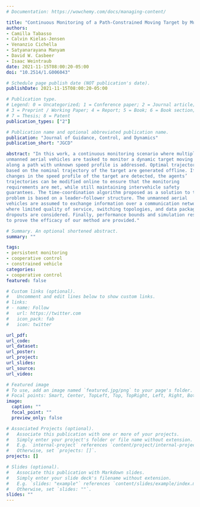 ```yaml
---
# Documentation: https://wowchemy.com/docs/managing-content/

title: "Continuous Monitoring of a Path-Constrained Moving Target by Multiple Unmanned Aerial Vehicles"
authors:
- Camilla Tabasso
- Calvin Kielas-Jensen
- Venanzio Cichella
- Satyanarayana Manyam
- David W. Casbeer
- Isaac Weintraub
date: 2021-11-15T08:00:20-05:00
doi: "10.2514/1.G006043"

# Schedule page publish date (NOT publication's date).
publishDate: 2021-11-15T08:00:20-05:00

# Publication type.
# Legend: 0 = Uncategorized; 1 = Conference paper; 2 = Journal article;
# 3 = Preprint / Working Paper; 4 = Report; 5 = Book; 6 = Book section;
# 7 = Thesis; 8 = Patent
publication_types: ["2"]

# Publication name and optional abbreviated publication name.
publication: "Journal of Guidance, Control, and Dynamics"
publication_short: "JGCD"

abstract: "In this work, a continuous monitoring scenario where multiple
unmanned aerial vehicles are tasked to monitor a dynamic target moving
along a path with unknown speed profile is addressed. Optimal trajectories
based on the nominal trajectory of the target are generated offline. If
changes in the speed profile of the target are detected, the agents’
trajectories can be modified online to ensure that the monitoring
requirements are met, while still maintaining intervehicle safety
guarantees. The time-coordination algorithm proposed as a solution to this
problem is based on a leader–follower structure. The unmanned aerial
vehicles are assumed to exchange information over a communication network
where limited quality of service, switching topologies, and data package
dropouts are considered. Finally, performance bounds and simulation results
to prove the efficacy of our method are provided."

# Summary. An optional shortened abstract.
summary: ""

tags:
- persistent monitoring
- cooperative control
- constrained vehicle
categories: 
- cooperative control
featured: false

# Custom links (optional).
#   Uncomment and edit lines below to show custom links.
# links:
# - name: Follow
#   url: https://twitter.com
#   icon_pack: fab
#   icon: twitter

url_pdf:
url_code:
url_dataset:
url_poster:
url_project:
url_slides:
url_source:
url_video:

# Featured image
# To use, add an image named `featured.jpg/png` to your page's folder. 
# Focal points: Smart, Center, TopLeft, Top, TopRight, Left, Right, BottomLeft, Bottom, BottomRight.
image:
  caption: ""
  focal_point: ""
  preview_only: false

# Associated Projects (optional).
#   Associate this publication with one or more of your projects.
#   Simply enter your project's folder or file name without extension.
#   E.g. `internal-project` references `content/project/internal-project/index.md`.
#   Otherwise, set `projects: []`.
projects: []

# Slides (optional).
#   Associate this publication with Markdown slides.
#   Simply enter your slide deck's filename without extension.
#   E.g. `slides: "example"` references `content/slides/example/index.md`.
#   Otherwise, set `slides: ""`.
slides: ""
---
```

